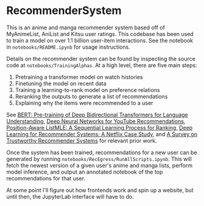 # RecommenderSystem
This is an anime and manga recommender system based off of MyAnimeList, AniList and Kitsu user ratings. This codebase has been used to train a model on over 1.1 billion user-item interactions. See the notebook in `notebooks/README.ipynb` for usage instructions.

Details on the recommender system can be found by inspecting the source code at `notebooks/TrainingAlphas`. At a high level, there are five main steps:
1. Pretraining a transformer model on watch histories
2. Finetuning the model on recent data
3. Training a learning-to-rank model on preference relations
4. Reranking the outputs to generate a list of recommendations
5. Explaining why the items were recommended to a user

See [BERT: Pre-training of Deep Bidirectional Transformers for Language Understanding](https://arxiv.org/pdf/1810.04805.pdf), [Deep Neural Networks for YouTube Recommendations](https://static.googleusercontent.com/media/research.google.com/en//pubs/archive/45530.pdf), [Position-Aware ListMLE: A Sequential Learning Process for Ranking](https://auai.org/uai2014/proceedings/individuals/164.pdf), [Deep Learning for Recommender Systems: A Netflix Case Study](https://ojs.aaai.org/index.php/aimagazine/article/view/18140), and [A Survey on Trustworthy Recommender Systems](https://arxiv.org/pdf/2207.12515.pdf) for relevant prior work.

Once the system has been trained, recommendations for a new user can be generated by running `notebooks/RecEgress/RunAllScripts.ipynb`. This will fetch the newest version of a given user's anime and manga lists, perform model inference, and output an annotated notebook of the top recommendations for that user.

At some point I'll figure out how frontends work and spin up a website, but until then, the JupyterLab interface will have to do.
